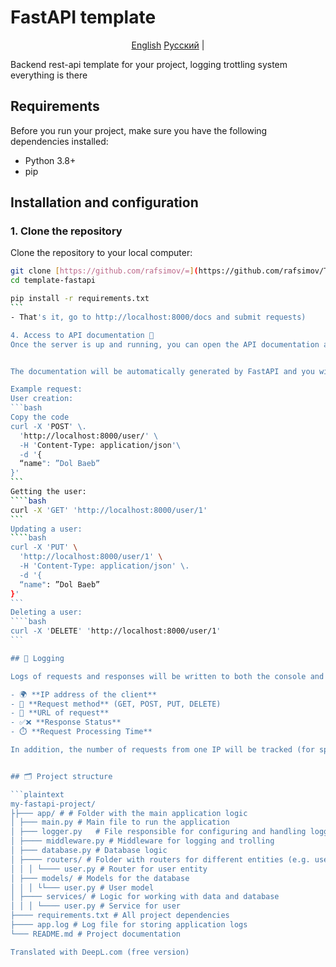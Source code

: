 # FastAPI template
<p align="center">
  <a href="README.md">English</a>
  <a href="README.ru.md">Русский</a> |
</p>
Backend rest-api template for your project, logging trottling system everything is there

## Requirements

Before you run your project, make sure you have the following dependencies installed:

- Python 3.8+
- pip

## Installation and configuration

### 1. Clone the repository

Clone the repository to your local computer:

```bash
git clone [https://github.com/rafsimov/=](https://github.com/rafsimov/Template-FastAPI)
cd template-fastapi
```
`````bash
pip install -r requirements.txt
```
- That's it, go to http://localhost:8000/docs and submit requests)

4. Access to API documentation 📑
Once the server is up and running, you can open the API documentation at http://localhost:8000/docs.


The documentation will be automatically generated by FastAPI and you will be able to submit requests directly from your browser.

Example request:
User creation:
```bash
Copy the code
curl -X 'POST' \.
  'http://localhost:8000/user/' \
  -H 'Content-Type: application/json'\
  -d '{
  “name": ”Dol Baeb”
}'
```
Getting the user:
````bash
curl -X 'GET' 'http://localhost:8000/user/1'
```
Updating a user:
````bash
curl -X 'PUT' \
  'http://localhost:8000/user/1' \
  -H 'Content-Type: application/json' \.
  -d '{
  “name": ”Dol Baeb”
}'
```
Deleting a user:
````bash
curl -X 'DELETE' 'http://localhost:8000/user/1'
```

## 📝 Logging

Logs of requests and responses will be written to both the console and the `app.log` file. The log will include:

- 🌍 **IP address of the client**
- 🔄 **Request method** (GET, POST, PUT, DELETE)
- 📡 **URL of request**
- ✅❌ **Response Status**
- ⏱️ **Request Processing Time**

In addition, the number of requests from one IP will be tracked (for spam protection). If the number of requests exceeds the specified limit, the server returns error 429 (Too Many Requests).


## 🗂 Project structure

```plaintext
my-fastapi-project/
├├─── app/ # # Folder with the main application logic
│ ├─── main.py # Main file to run the application
│ ├─── logger.py   # File responsible for configuring and handling logging functionality
│ ├──── middleware.py # Middleware for logging and trolling
│ ├─── database.py # Database logic
│ ├──── routers/ # Folder with routers for different entities (e.g. users)
│ │ │ └──── user.py # Router for user entity
│ ├─── models/ # Models for the database
│ │ │ └└─── user.py # User model
│ ├──── services/ # Logic for working with data and database
│ │ │ └──── user.py # Service for user
├──── requirements.txt # All project dependencies
├──── app.log # Log file for storing application logs
└─── README.md # Project documentation

Translated with DeepL.com (free version)